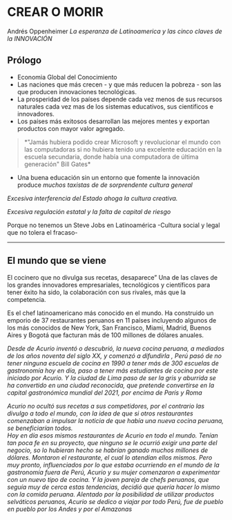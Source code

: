# CREAR O MORIR
Andrés Oppenheimer
_La esperanza de Latinoamerica y las cinco claves de la INNOVACIÓN_

## Prólogo

- Economia Global del Conocimiento
- Las naciones que más crecen - y que más reducen la pobreza - 
  son las que producen innovaciones tecnológicas.
- La prosperidad de los países depende cada vez menos de sus recursos naturales
  cada vez mas de los sistemas educativos, sus cientificos e innovadores.
- Los países más exitosos desarrollan las mejores mentes y exportan productos
  con mayor valor agregado.

<blockquote>*"Jamás hubiera podido crear Microsoft y revolucionar el mundo con las computadoras
si no hubiera tenido una excelente educación en la escuela secundaria, donde había
una computadora de última generación" Bill Gates*</blockquote>

- Una buena educación sin un entorno que fomente la innovación produce *muchos taxistas de
  de sorprendente cultura general*

*Excesiva interferencia del Estado ahoga la cultura creativa.*

*Excesiva regulación estatal y la falta de capital de riesgo*

Porque no tenemos un Steve Jobs en Latinoamérica -Cultura social y legal que no tolera el fracaso-

---------------------------------------------------------------------------------------------------

## El mundo que se viene

El cocinero que no divulga sus recetas, desaparece” Una de las claves de los grandes innovadores empresariales, tecnológicos y científicos para tener éxito ha sido, la colaboración con sus rivales, más que la competencia. 


 Es el chef latinoamericano más conocido en el mundo. Ha construido un emporio de 37 restaurantes peruanos en 11 países incluyendo algunos de los más conocidos de New York, San Francisco, Miami, Madrid, Buenos Aires y Bogotá  que facturan más de 100 millones de dólares anuales.
 
 
*Desde de Acurio inventó o descubrió, la nueva cocina peruana, a mediados de los años noventa del siglo XX, y comenzó a difundirla ,
Perú pasó de no tener ninguna escuela de cocina en 1990 a tener más de 300 escuelas de gastronomía hoy en día, paso a tener más estudiantes de cocina por este iniciado por Acurio. Y la ciudad de Lima paso de ser la gris y aburrida se ha convertido en una ciudad reconocida, que pretende convertirse en la capital gastronómica mundial del 2021, por encima de París y Roma*

*Acurio no ocultó sus recetas a sus competidores, por el contrario las divulgo a todo el mundo, con la idea de que si otros restaurantes comenzaban a impulsar la noticia de que había una nueva cocina peruana, se beneficiarían todos.  
 Hoy en día esos mismos restaurantes de Acurio en todo el mundo. Tenían tan poca fe en su proyecto, que ninguno se le ocurrió exigir
 una parte del negocio, so lo hubieran hecho se habrían ganado muchos millones de dólares. Montaron el restaurante, el cual lo 
 atendían ellos mismos. Pero muy pronto, influenciados por lo que estaba ocurriendo en el mundo de la gastronomía fuera de Perú, 
 Acurio y su mujer comenzaron a experimentar con un nuevo tipo de cocina. Y la joven pareja de chefs peruanos, que seguía muy de 
 cerca estas tendencias, decidió que quería hacer lo mismo con la comida peruana. Alentado por la posibilidad de utilizar productos selváticos peruanos, Acurio se dedico a viajar por todo Perú, fue de pueblo en pueblo por los Andes y por el Amazonas*




